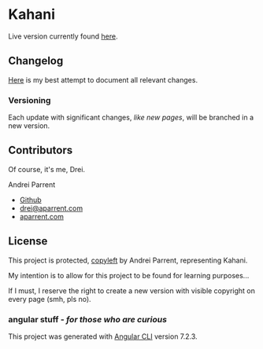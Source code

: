 # Kahani

Live version currently found [here](https://kahani.aparrent.com).

## Changelog
[Here](CHANGELOG.md) is my best attempt to document all relevant changes.

### Versioning
Each update with significant changes, *like new pages*, will be branched in a new version.

## Contributors
Of course, it's me, Drei.

Andrei Parrent
- [Github](https://github.com/dreiparrent)
- [drei@aparrent.com](mailto:drei@aparrent.com)
- [aparrent.com](https://aparrent.com)

## License
This project is protected, [copyleft](https://github.com/Dreiparrent/kahani/blob/master/LICENSE) by Andrei Parrent, representing Kahani.

My intention is to allow for this project to be found for learning purposes...

If I must, I reserve the right to create a new version with visible copyright on every page (smh, pls no).



### angular stuff - *for those who are curious*

This project was generated with [Angular CLI](https://github.com/angular/angular-cli) version 7.2.3.